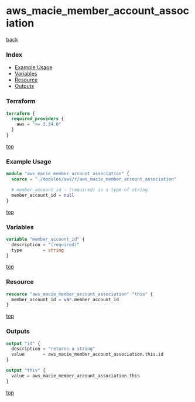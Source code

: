 # aws_macie_member_account_association

[back](../aws.md)

### Index

- [Example Usage](#example-usage)
- [Variables](#variables)
- [Resource](#resource)
- [Outputs](#outputs)

### Terraform

```terraform
terraform {
  required_providers {
    aws = ">= 3.34.0"
  }
}
```

[top](#index)

### Example Usage

```terraform
module "aws_macie_member_account_association" {
  source = "./modules/aws/r/aws_macie_member_account_association"

  # member_account_id - (required) is a type of string
  member_account_id = null
}
```

[top](#index)

### Variables

```terraform
variable "member_account_id" {
  description = "(required)"
  type        = string
}
```

[top](#index)

### Resource

```terraform
resource "aws_macie_member_account_association" "this" {
  member_account_id = var.member_account_id
}
```

[top](#index)

### Outputs

```terraform
output "id" {
  description = "returns a string"
  value       = aws_macie_member_account_association.this.id
}

output "this" {
  value = aws_macie_member_account_association.this
}
```

[top](#index)